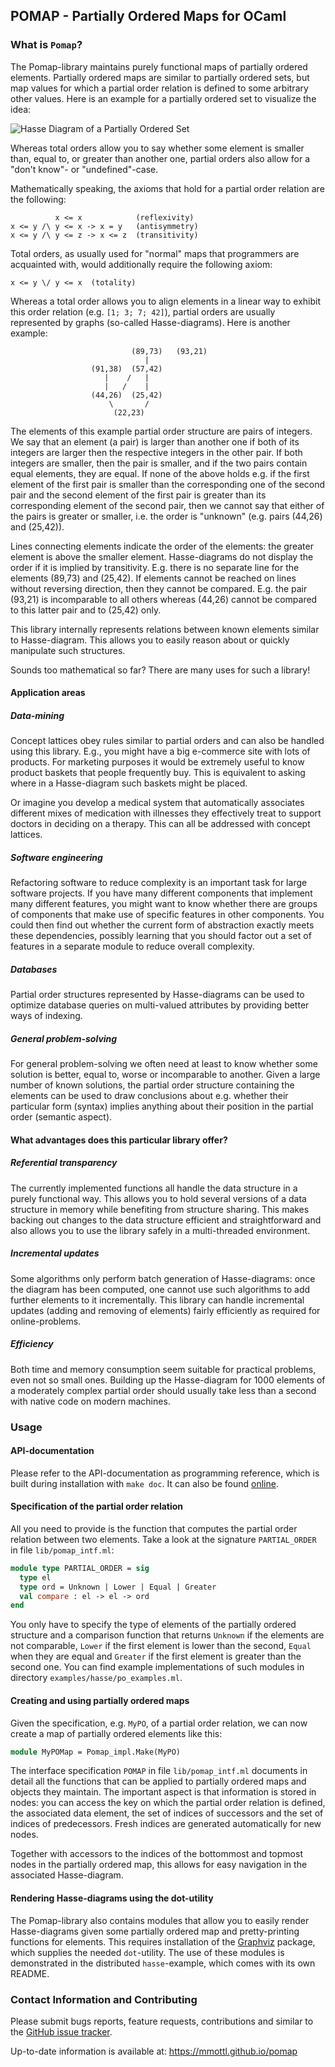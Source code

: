 ## POMAP - Partially Ordered Maps for OCaml

### What is `Pomap`?

The Pomap-library maintains purely functional maps of partially ordered
elements.  Partially ordered maps are similar to partially ordered sets, but
map values for which a partial order relation is defined to some arbitrary
other values.  Here is an example for a partially ordered set to visualize
the idea:

  ![Hasse Diagram of a Partially Ordered Set](http://mmottl.github.io/pomap/hasse.png "Hasse Diagram of a Partially Ordered Set")

Whereas total orders allow you to say whether some element is smaller than,
equal to, or greater than another one, partial orders also allow for a
"don't know"- or "undefined"-case.

Mathematically speaking, the axioms that hold for a partial order relation
are the following:

```text
          x <= x            (reflexivity)
x <= y /\ y <= x -> x = y   (antisymmetry)
x <= y /\ y <= z -> x <= z  (transitivity)
```

Total orders, as usually used for "normal" maps that programmers are acquainted
with, would additionally require the following axiom:

```text
x <= y \/ y <= x  (totality)
```

Whereas a total order allows you to align elements in a linear way to exhibit
this order relation (e.g. `[1; 3; 7; 42]`), partial orders are usually
represented by graphs (so-called Hasse-diagrams).  Here is another example:

```text
                           (89,73)   (93,21)
                              |
                  (91,38)  (57,42)
                     |    /   |
                     |   /    |
                  (44,26)  (25,42)
                      \       /
                       (22,23)
```

The elements of this example partial order structure are pairs of integers.
We say that an element (a pair) is larger than another one if both of
its integers are larger then the respective integers in the other pair.
If both integers are smaller, then the pair is smaller, and if the two pairs
contain equal elements, they are equal.  If none of the above holds e.g. if
the first element of the first pair is smaller than the corresponding one
of the second pair and the second element of the first pair is greater than
its corresponding element of the second pair, then we cannot say that either
of the pairs is greater or smaller, i.e. the order is "unknown" (e.g. pairs
(44,26) and (25,42)).

Lines connecting elements indicate the order of the elements: the greater
element is above the smaller element.  Hasse-diagrams do not display the
order if it is implied by transitivity.  E.g. there is no separate line for
the elements (89,73) and (25,42).  If elements cannot be reached on lines
without reversing direction, then they cannot be compared.  E.g. the pair
(93,21) is incomparable to all others whereas (44,26) cannot be compared to
this latter pair and to (25,42) only.

This library internally represents relations between known elements similar
to Hasse-diagram.  This allows you to easily reason about or quickly manipulate
such structures.

Sounds too mathematical so far? There are many uses for such a library!

#### Application areas

#####  Data-mining

Concept lattices obey rules similar to partial orders and can also be handled
using this library.  E.g., you might have a big e-commerce site with lots
of products.  For marketing purposes it would be extremely useful to know
product baskets that people frequently buy.  This is equivalent to asking
where in a Hasse-diagram such baskets might be placed.

Or imagine you develop a medical system that automatically associates different
mixes of medication with illnesses they effectively treat to support doctors
in deciding on a therapy.  This can all be addressed with concept lattices.

##### Software engineering

Refactoring software to reduce complexity is an important task for large
software projects.  If you have many different components that implement
many different features, you might want to know whether there are groups
of components that make use of specific features in other components.
You could then find out whether the current form of abstraction exactly
meets these dependencies, possibly learning that you should factor out a
set of features in a separate module to reduce overall complexity.

##### Databases

Partial order structures represented by Hasse-diagrams can be used to
optimize database queries on multi-valued attributes by providing better
ways of indexing.

##### General problem-solving

For general problem-solving we often need at least to know whether some
solution is better, equal to, worse or incomparable to another.  Given a
large number of known solutions, the partial order structure containing the
elements can be used to draw conclusions about e.g. whether their particular
form (syntax) implies anything about their position in the partial order
(semantic aspect).

#### What advantages does this particular library offer?

##### Referential transparency

The currently implemented functions all handle the data structure in a purely
functional way.  This allows you to hold several versions of a data structure
in memory while benefiting from structure sharing.  This makes backing out
changes to the data structure efficient and straightforward and also allows
you to use the library safely in a multi-threaded environment.

##### Incremental updates

Some algorithms only perform batch generation of Hasse-diagrams: once the
diagram has been computed, one cannot use such algorithms to add further
elements to it incrementally.  This library can handle incremental updates
(adding and removing of elements) fairly efficiently as required for
online-problems.

##### Efficiency

Both time and memory consumption seem suitable for practical problems,
even not so small ones.  Building up the Hasse-diagram for 1000 elements of
a moderately complex partial order should usually take less than a second
with native code on modern machines.

### Usage

#### API-documentation

Please refer to the API-documentation as programming reference, which
is built during installation with `make doc`.  It can also be found
[online](http://mmottl.github.io/pomap/api/pomap).

#### Specification of the partial order relation

All you need to provide is the function that computes the partial order
relation between two elements.  Take a look at the signature `PARTIAL_ORDER`
in file `lib/pomap_intf.ml`:

```ocaml
module type PARTIAL_ORDER = sig
  type el
  type ord = Unknown | Lower | Equal | Greater
  val compare : el -> el -> ord
end
```

You only have to specify the type of elements of the partially ordered
structure and a comparison function that returns `Unknown` if the elements
are not comparable, `Lower` if the first element is lower than the second,
`Equal` when they are equal and `Greater` if the first element is greater
than the second one.  You can find example implementations of such modules
in directory `examples/hasse/po_examples.ml`.

#### Creating and using partially ordered maps

Given the specification, e.g. `MyPO`, of a partial order relation, we can
now create a map of partially ordered elements like this:

```ocaml
module MyPOMap = Pomap_impl.Make(MyPO)
```

The interface specification `POMAP` in file `lib/pomap_intf.ml` documents in
detail all the functions that can be applied to partially ordered maps and
objects they maintain.  The important aspect is that information is stored in
nodes: you can access the key on which the partial order relation is defined,
the associated data element, the set of indices of successors and the set
of indices of predecessors.  Fresh indices are generated automatically for
new nodes.

Together with accessors to the indices of the bottommost and topmost nodes in
the partially ordered map, this allows for easy navigation in the associated
Hasse-diagram.

#### Rendering Hasse-diagrams using the dot-utility

The Pomap-library also contains modules that allow you to easily render
Hasse-diagrams given some partially ordered map and pretty-printing
functions for elements.  This requires installation of the
[Graphviz](http://www.graphviz.org) package, which supplies the needed
`dot`-utility.  The use of these modules is demonstrated in the distributed
`hasse`-example, which comes with its own README.

### Contact Information and Contributing

Please submit bugs reports, feature requests, contributions and similar to
the [GitHub issue tracker](https://github.com/mmottl/pomap/issues).

Up-to-date information is available at: <https://mmottl.github.io/pomap>
